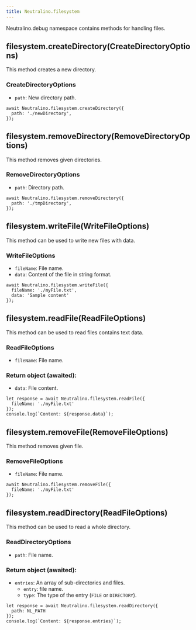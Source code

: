 ```yaml
---
title: Neutralino.filesystem
---
```


Neutralino.debug namespace contains methods for handling files.

## filesystem.createDirectory(CreateDirectoryOptions)
This method creates a new directory.

### CreateDirectoryOptions
- `path`: New directory path.

```
await Neutralino.filesystem.createDirectory({
  path: './newDirectory',
});
```

## filesystem.removeDirectory(RemoveDirectoryOptions)
This method removes given directories.

### RemoveDirectoryOptions

- `path`: Directory path.

```
await Neutralino.filesystem.removeDirectory({
  path: './tmpDirectory',
});
```

## filesystem.writeFile(WriteFileOptions)
This method can be used to write new files with data.

### WriteFileOptions
- `fileName`: File name.
- `data`: Content of the file in string format.

```
await Neutralino.filesystem.writeFile({
  fileName: './myFile.txt',
  data: 'Sample content'
});
```

## filesystem.readFile(ReadFileOptions)
This method can be used to read files contains text data.

### ReadFileOptions

- `fileName`: File name.

### Return object (awaited):
- `data`: File content.

```
let response = await Neutralino.filesystem.readFile({
  fileName: './myFile.txt'
});
console.log(`Content: ${response.data}`);
```

## filesystem.removeFile(RemoveFileOptions)
This method removes given file.

### RemoveFileOptions
- `fileName`: File name.


```
await Neutralino.filesystem.removeFile({
  fileName: './myFile.txt'
});
```

## filesystem.readDirectory(ReadFileOptions)
This method can be used to read a whole directory.

### ReadDirectoryOptions

- `path`: File name.

### Return object (awaited):
- `entries`: An array of sub-directories and files.
  * `entry`: file name.
  * `type`: The type of the entry (`FILE` or `DIRECTORY`).

```
let response = await Neutralino.filesystem.readDirectory({
  path: NL_PATH
});
console.log(`Content: ${response.entries}`);
```
